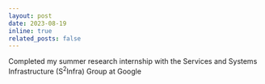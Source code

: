 ```yaml
---
layout: post
date: 2023-08-19
inline: true
related_posts: false
---
```


Completed my summer research internship with the Services and Systems Infrastructure (S<sup>2</sup>Infra) Group at Google


